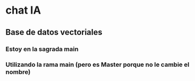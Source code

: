 # chat IA

## Base de datos vectoriales

### Estoy en la sagrada main
###  Utilizando la rama main (pero es Master porque no le cambie el nombre)

